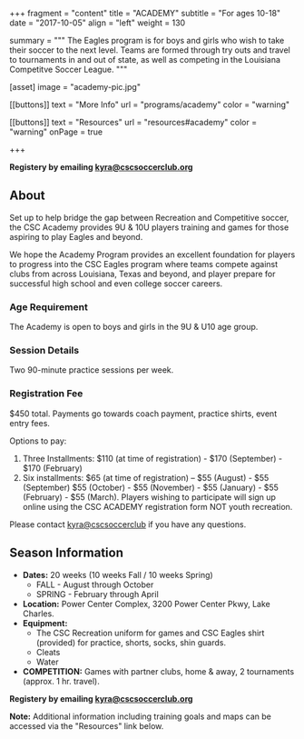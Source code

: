 +++
fragment = "content"
title = "ACADEMY"
subtitle = "For ages 10-18"
date = "2017-10-05"
align = "left"
weight = 130

summary = """
The Eagles program is for boys and girls who wish to take their soccer to the next level. Teams are formed through try outs and travel to tournaments in and out of state, as well as competing in the Louisiana Competitve Soccer League.
"""

[asset]
  image = "academy-pic.jpg"

[[buttons]]
  text = "More Info"
  url = "programs/academy"
  color = "warning"

[[buttons]]
  text = "Resources"
  url = "resources#academy"
  color = "warning"
  onPage = true

+++

**Registery by emailing kyra@cscsoccerclub.org**

## About

Set up to help bridge the gap between Recreation and Competitive soccer, the CSC Academy provides 9U & 10U players training and games for those aspiring to play Eagles and beyond.

We hope the Academy Program provides an excellent foundation for players to progress into
the CSC Eagles program where teams compete against clubs from across Louisiana, Texas and
beyond, and player prepare for successful high school and even college soccer careers.

### Age Requirement
The Academy is open to boys and girls in the 9U & U10 age group.

### Session Details

Two 90-minute practice sessions per week.

### Registration Fee
$450 total. Payments go towards coach payment, practice shirts, event entry fees.

Options to pay:

1. Three Installments: $110 (at time of registration) - $170 (September) - $170 (February)
2. Six installments: $65 (at time of registration) – $55 (August) - $55 (September)
$55 (October) - $55 (November) - $55 (January) - $55 (February) - $55 (March).
Players wishing to participate will sign up online using the CSC ACADEMY registration form
NOT youth recreation.

Please contact <kyra@cscsoccerclub> if you have any questions.

## Season Information

- **Dates:** 20 weeks (10 weeks Fall / 10 weeks Spring)
  - FALL - August through October
  - SPRING - February through April
- **Location:** Power Center Complex, 3200 Power Center Pkwy, Lake Charles.
- **Equipment:** 
  - The CSC Recreation uniform for games and CSC Eagles shirt (provided) for practice, shorts, socks, shin guards.
  - Cleats 
  - Water
- **COMPETITION:** Games with partner clubs, home & away, 2 tournaments (approx. 1 hr. travel).

**Registery by emailing kyra@cscsoccerclub.org**

**Note:** Additional information including training goals and maps can be accessed via the "Resources" link below.
